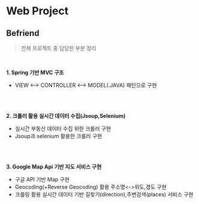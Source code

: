 # Web Project

## Befriend

> 전체 프로젝트 중 담당한 부분 정리

<br>

<b> 1. Spring 기반 MVC 구조 </b>
  - VIEW <--> CONTROLLER <--> MODEL(.JAVA) 패턴으로 구현
  
<br><br>

<b> 2. 크롤러 활용 실시간 데이터 수집(Jsoup,Selenium) </b>
  - 실시간 부동산 데이터 수집 위한 크롤러 구현
  - Jsoup과 selenium 활용한 크롤러 구현

<br><br>

<b> 3. Google Map Api 기반 지도 서비스 구현 </b>
  - 구글 API 기반 Map 구현
  - Geocoding(+Reverse Geocoding) 활용 주소명<->위도,경도 구현
  - 크롤링 활용 실시간 데이터 기반 길찾기(direction),주변검색(places) 서비스 구현

